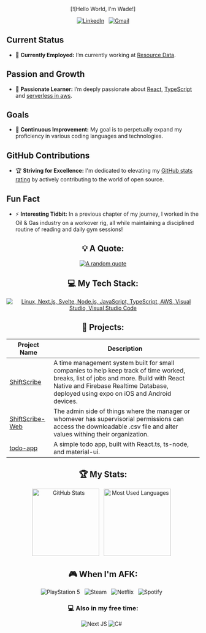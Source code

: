 <div align="center">

[![Hello World, I'm Wade!]

[![LinkedIn](https://skillicons.dev/icons?i=linkedin)](https://www.linkedin.com/in/wadejp8/) &nbsp;
[![Gmail](https://skillicons.dev/icons?i=gmail)](mailto:wadejp8@gmail.com?subject=Hello%20Wade,%20From%20Github)

</div>

## Current Status

- 🔭 **Currently Employed:** I’m currently working at [Resource Data](https://www.linkedin.com/company/resourcedata/).

## Passion and Growth

- 🌱 **Passionate Learner:** I’m deeply passionate about [React](https://react.dev/), [TypeScript](https://tsdoc.org/) and [serverless in aws](https://aws.amazon.com/serverless/).

## Goals

- 📝 **Continuous Improvement:** My goal is to perpetually expand my proficiency in various coding languages and technologies.

## GitHub Contributions

- 🏆 **Striving for Excellence:** I'm dedicated to elevating my [GitHub stats rating](#🏆-my-stats) by actively contributing to the world of open source.
<!-- - by contributing to [open source](https://opensource.com/resources/what-open-source). -->

## Fun Fact

- ⚡ **Interesting Tidbit:** In a previous chapter of my journey, I worked in the Oil & Gas industry on a workover rig, all while maintaining a disciplined routine of reading and daily gym sessions!

<div align="center">

## 💡 A Quote:

[![A random quote](https://quotes-github-readme.vercel.app/api?type=horizontal&theme=dark)](https://github.com/piyushsuthar/github-readme-quotes)

## 💻 My Tech Stack:

[![Linux, Next.js, Svelte, Node.js, JavaScript, TypeScript, AWS, Visual Studio, Visual Studio Code](https://skillicons.dev/icons?i=linux,next,nodejs,js,ts,aws,visualstudio,vscode)](https://skillicons.dev)

## 🚀 Projects:

| Project Name                                                 | Description                                                                                                                                                                                                                  |
| ------------------------------------------------------------ | ---------------------------------------------------------------------------------------------------------------------------------------------------------------------------------------------------------------------------- |
| [ShiftScribe](https://github.com/Dozr13/ShiftScribe)         | A time management system built for small companies to help keep track of time worked, breaks, list of jobs and more. Build with React Native and Firebase Realtime Database, deployed using expo on iOS and Android devices. |
| [ShiftScribe-Web](https://github.com/Dozr13/ShiftScribe-web) | The admin side of things where the manager or whomever has supervisorial permissions can access the downloadable .csv file and alter values withing their organization.                                                      |
| [todo-app](https://github.com/Dozr13/todo-app)               | A simple todo app, built with React.ts, ts-node, and material-ui.                                                                                                                                                            |

## 🏆 My Stats:

<p>
    <img height=175 alt="GitHub Stats" src="https://github-readme-stats.vercel.app/api?username=Dozr13&show_icons=true&count_private=true&theme=dark" />&nbsp;&nbsp;
    <img height=175 alt="Most Used Languages" src="https://github-readme-stats.vercel.app/api/top-langs/?username=Dozr13&layout=compact&theme=dark" />&nbsp;&nbsp;
</p>

## 🎮 When I'm AFK:

![PlayStation 5](https://img.shields.io/badge/Playstation%205-003791?style=plastic&logo=playstation-5&logoColor=white) &nbsp;
![Steam](https://img.shields.io/badge/steam-%23000000.svg?style=plastic&logo=steam&logoColor=white) &nbsp;
![Netflix](https://img.shields.io/badge/Netflix-E50914?style=plastic&logo=netflix&logoColor=white) &nbsp;
![Spotify](https://img.shields.io/badge/Spotify-1ED760?style=plastic&logo=spotify&logoColor=white) &nbsp;

### 💻 Also in my free time:

![Next JS](https://img.shields.io/badge/Next-black?style=plastic&logo=next.js&logoColor=white)
![C#](https://img.shields.io/badge/c%23-%23239120.svg?style=plastic&logo=csharp&logoColor=white) &nbsp;

</div>
